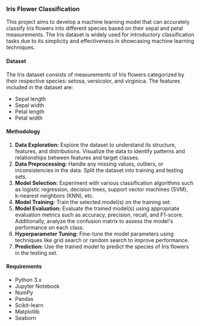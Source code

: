 ### Iris Flower Classification

This project aims to develop a machine learning model that can accurately classify Iris flowers into different species based on their sepal and petal measurements. The Iris dataset is widely used for introductory classification tasks due to its simplicity and effectiveness in showcasing machine learning techniques.

#### Dataset
The Iris dataset consists of measurements of Iris flowers categorized by their respective species: setosa, versicolor, and virginica. The features included in the dataset are:

- Sepal length
- Sepal width
- Petal length
- Petal width

#### Methodology
1. **Data Exploration:** Explore the dataset to understand its structure, features, and distributions. Visualize the data to identify patterns and relationships between features and target classes.
2. **Data Preprocessing:** Handle any missing values, outliers, or inconsistencies in the data. Split the dataset into training and testing sets.
3. **Model Selection:** Experiment with various classification algorithms such as logistic regression, decision trees, support vector machines (SVM), k-nearest neighbors (KNN), etc.
4. **Model Training:** Train the selected model(s) on the training set.
5. **Model Evaluation:** Evaluate the trained model(s) using appropriate evaluation metrics such as accuracy, precision, recall, and F1-score. Additionally, analyze the confusion matrix to assess the model's performance on each class.
6. **Hyperparameter Tuning:** Fine-tune the model parameters using techniques like grid search or random search to improve performance.
7. **Prediction:** Use the trained model to predict the species of Iris flowers in the testing set.


#### Requirements
- Python 3.x
- Jupyter Notebook
- NumPy
- Pandas
- Scikit-learn
- Matplotlib
- Seaborn
